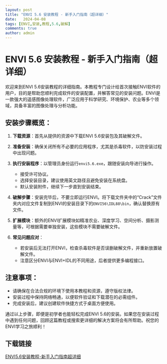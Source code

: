 ```yaml
---
layout: post
title: "ENVI 5.6 安装教程 - 新手入门指南（超详细）"
date:   2024-04-08
tags: [ENVI,安装,教程,5.6,破解]
comments: true
author: admin
---
```

# ENVI 5.6 安装教程 - 新手入门指南（超详细）

欢迎来到ENVI 5.6安装教程的详细指南。本教程专门设计给首次接触ENVI软件的用户，目的是帮助您顺利完成软件的安装配置，并解答常见的安装问题。ENVI是一款强大的遥感图像处理软件，广泛应用于科学研究、环境保护、农业等多个领域，具备丰富的图像处理与分析功能。

## 安装步骤概览：

1. **下载资源**：首先从提供的资源中下载ENVI 5.6安装包及其破解文件。
   
2. **准备安装**：确保关闭所有不必要的应用程序，尤其是杀毒软件，以防安装过程中出现问题。

3. **执行安装程序**：以管理员身份运行`envi5.6.exe`，跟随安装向导进行操作。

   - 接受许可协议。
   - 选择安装目录，建议使用英文路径且避免安装在系统盘。
   - 默认安装附件，继续下一步直到安装结束。

4. **破解步骤**：安装完毕后，不要立即运行ENVI。将下载文件夹中的“Crack”文件夹内对应文件复制到ENVI的安装目录下的`ENVI56\IDL88\bin`，确认替换原有文件。

5. **扩展模块**：额外的ENVI扩展模块如精准农业、深度学习、空间分析、摄影测量等，可根据需要单独安装，这些模块不需要破解文件。

6. **常见问题应对**：
    - 若安装后无法打开ENVI，检查杀毒软件是否误删破解文件，并重新放置破解文件。
    - 注意区分ENVI与ENVI+IDL的不同用途，后者提供更多编程接口。

## 注意事项：

- 请确保在合法合规的环境下使用本教程和资源，遵守版权法律。
- 安装过程中保持网络畅通，以便软件验证和下载潜在的必需组件。
- 完成安装后，建议创建软件快捷方式于桌面方便使用。

通过以上步骤，即便是初学者也能轻松完成ENVI 5.6的安装。如果您在安装过程中遇到任何问题，回顾这篇教程或搜索更详细的解决方案将会有所帮助。祝您的ENVI学习之旅顺利！

## 下载链接

[ENVI5.6安装教程-新手入门指南超详细](https://pan.quark.cn/s/ae30eb3a6171)